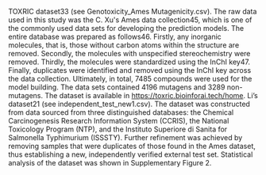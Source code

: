 TOXRIC dataset33 (see Genotoxicity_Ames Mutagenicity.csv). The raw data used in this study was the C. Xu's Ames data collection45, which is one of the commonly used data sets for developing the prediction models. The entire database was prepared as follows46. Firstly, any inorganic molecules, that is, those without carbon atoms within the structure are removed. Secondly, the molecules with unspecified stereochemistry were removed. Thirdly, the molecules were standardized using the InChI key47. Finally, duplicates were identified and removed using the InChI key across the data collection. Ultimately, in total, 7485 compounds were used for the model building. The data sets contained 4196 mutagens and 3289 non-mutagens. The dataset is available in https://toxric.bioinforai.tech/home. 
Li’s dataset21 (see independent_test_new1.csv). The dataset was constructed from data sourced from three distinguished databases: the Chemical Carcinogenesis Research Information System (CCRIS), the National Toxicology Program (NTP), and the Instituto Superiore di Sanita for Salmonella Typhimurium (ISSSTY). Further refinement was achieved by removing samples that were duplicates of those found in the Ames dataset, thus establishing a new, independently verified external test set. Statistical analysis of the dataset was shown in Supplementary Figure 2.
